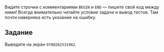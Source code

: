 Видите строчки с комментариями `BEGIN` и `END` — пишите свой код между ними!
Всегда внимательно читайте условие задачи и вывод тестов. Там почти наверняка есть указание на ошибку.

## Задание
Выведите на экран `9780262531962`.